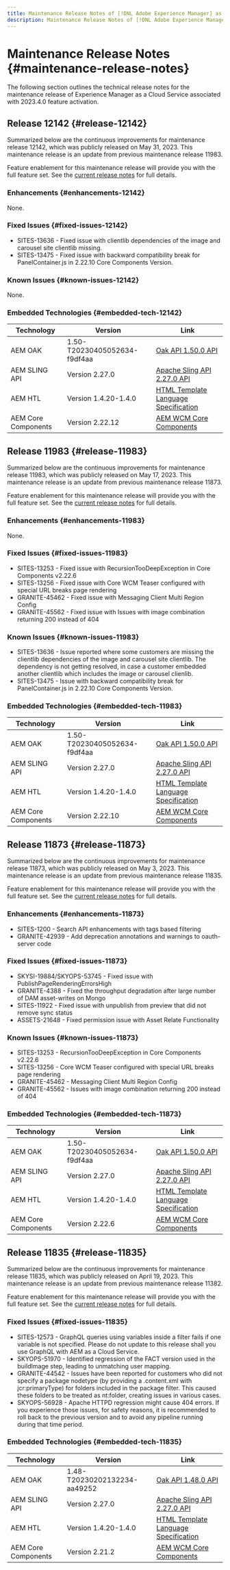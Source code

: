 ```yaml
---
title: Maintenance Release Notes of [!DNL Adobe Experience Manager] as a Cloud Service associated with 2023.4.0 feature activation.
description: Maintenance Release Notes of [!DNL Adobe Experience Manager] as a Cloud Service associated with 2023.4.0 feature activation.
---
```

# Maintenance Release Notes {#maintenance-release-notes}

The following section outlines the technical release notes for the maintenance release of Experience Manager as a Cloud Service associated with 2023.4.0 feature activation.

## Release 12142 {#release-12142}
 
Summarized below are the continuous improvements for maintenance release 12142, which was publicly released on May 31, 2023. This maintenance release is an update from previous maintenance release 11983.

Feature enablement for this maintenance release will provide you with the full feature set. See the [current release notes](/help/release-notes/release-notes-cloud/release-notes-current.md) for full details.

### Enhancements {#enhancements-12142}

None.

### Fixed Issues {#fixed-issues-12142}

- SITES-13636 - Fixed issue with clientlib dependencies of the image and carousel site clientlib missing.
- SITES-13475 - Fixed issue with backward compatibility break for PanelContainer.js in 2.22.10 Core Components Version.
 
### Known Issues {#known-issues-12142}

None.

### Embedded Technologies {#embedded-tech-12142}

|Technology|Version|Link|
|---|---|---|
|AEM OAK |1.50-T20230405052634-f9df4aa|[Oak API 1.50.0 API](https://www.javadoc.io/doc/org.apache.jackrabbit/oak-api/1.50.0/index.html)| 
|AEM SLING API |Version 2.27.0 |[Apache Sling API 2.27.0 API](https://www.javadoc.io/doc/org.apache.sling/org.apache.sling.api/latest/index.html)|
|AEM HTL|Version 1.4.20-1.4.0 |[HTML Template Language Specification](https://github.com/adobe/htl-spec)|
|AEM Core Components|Version 2.22.12|[AEM WCM Core Components](https://github.com/adobe/aem-core-wcm-components)|

## Release 11983 {#release-11983}
 
Summarized below are the continuous improvements for maintenance release 11983, which was publicly released on May 17, 2023. This maintenance release is an update from previous maintenance release 11873.

Feature enablement for this maintenance release will provide you with the full feature set. See the [current release notes](/help/release-notes/release-notes-cloud/release-notes-current.md) for full details.

### Enhancements {#enhancements-11983}

None.

### Fixed Issues {#fixed-issues-11983}

- SITES-13253 - Fixed issue with RecursionTooDeepException in Core Components v2.22.6
- SITES-13256 - Fixed issue with Core WCM Teaser configured with special URL breaks page rendering
- GRANITE-45462 - Fixed issue with Messaging Client Multi Region Config
- GRANITE-45562 - Fixed issue with Issues with image combination returning 200 instead of 404

### Known Issues {#known-issues-11983}

- SITES-13636 - Issue reported where some customers are missing the clientlib dependencies of the image and carousel site clientlib. The dependency is not getting resolved, in case a customer embedded another clientlib which includes the image or carousel clienlib.
- SITES-13475 - Issue with backward compatibility break for PanelContainer.js in 2.22.10 Core Components Version.

### Embedded Technologies {#embedded-tech-11983}

|Technology|Version|Link|
|---|---|---|
|AEM OAK |1.50-T20230405052634-f9df4aa|[Oak API 1.50.0 API](https://www.javadoc.io/doc/org.apache.jackrabbit/oak-api/1.50.0/index.html)| 
|AEM SLING API |Version 2.27.0 |[Apache Sling API 2.27.0 API](https://www.javadoc.io/doc/org.apache.sling/org.apache.sling.api/latest/index.html)|
|AEM HTL|Version 1.4.20-1.4.0 |[HTML Template Language Specification](https://github.com/adobe/htl-spec)|
|AEM Core Components|Version 2.22.10|[AEM WCM Core Components](https://github.com/adobe/aem-core-wcm-components)|

## Release 11873 {#release-11873}
 
Summarized below are the continuous improvements for maintenance release 11873, which was publicly released on May 3, 2023. This maintenance release is an update from previous maintenance release 11835.

Feature enablement for this maintenance release will provide you with the full feature set. See the [current release notes](/help/release-notes/release-notes-cloud/release-notes-current.md) for full details.

### Enhancements {#enhancements-11873}

- SITES-1200 - Search API enhancements with tags based filtering
- GRANITE-42939 - Add deprecation annotations and warnings to oauth-server code

### Fixed Issues {#fixed-issues-11873}

- SKYSI-19884/SKYOPS-53745 - Fixed issue with PublishPageRenderingErrorsHigh
- GRANITE-4388 - Fixed the throughput degradation after large number of DAM asset-writes on Mongo
- SITES-11922 - Fixed issue with unpublish from preview that did not remove sync status
- ASSETS-21648 - Fixed permission issue with Asset Relate Functionality

### Known Issues {#known-issues-11873}

- SITES-13253 - RecursionTooDeepException in Core Components v2.22.6
- SITES-13256 - Core WCM Teaser configured with special URL breaks page rendering
- GRANITE-45462 - Messaging Client Multi Region Config
- GRANITE-45562 - Issues with image combination returning 200 instead of 404

### Embedded Technologies {#embedded-tech-11873}

|Technology|Version|Link|
|---|---|---|
|AEM OAK |1.50-T20230405052634-f9df4aa|[Oak API 1.50.0 API](https://www.javadoc.io/doc/org.apache.jackrabbit/oak-api/1.50.0/index.html)| 
|AEM SLING API |Version 2.27.0 |[Apache Sling API 2.27.0 API](https://www.javadoc.io/doc/org.apache.sling/org.apache.sling.api/latest/index.html)|
|AEM HTL|Version 1.4.20-1.4.0 |[HTML Template Language Specification](https://github.com/adobe/htl-spec)|
|AEM Core Components|Version 2.22.6|[AEM WCM Core Components](https://github.com/adobe/aem-core-wcm-components)|

## Release 11835 {#release-11835}

Summarized below are the continuous improvements for maintenance release 11835, which was publicly released on April 19, 2023. This maintenance release is an update from previous maintenance release 11382.

Feature enablement for this maintenance release will provide you with the full feature set. See the [current release notes](/help/release-notes/release-notes-cloud/release-notes-current.md) for full details.

### Fixed Issues {#fixed-issues-11835}

- SITES-12573 - GraphQL queries using variables inside a filter fails if one variable is not specified. Please do not update to this release shall you use GraphQL with AEM as a Cloud Service.
- SKYOPS-51970 - Identified regression of the FACT version used in the buildImage step, leading to unmatching user mapping.
- GRANITE-44542 - Issues have been reported for customers who did not specify a package nodetype (by providing a .content.xml with jcr:primaryType) for folders included in the package filter. This caused these folders to be treated as nt:folder, creating issues in various cases.
- SKYOPS-56928 - Apache HTTPD regression might cause 404 errors. If you experience those issues, for safety reasons, it is recommended to roll back to the previous version and to avoid any pipeline running during that time period.

### Embedded Technologies {#embedded-tech-11835}

|Technology|Version|Link|
|---|---|---|
|AEM OAK |1.48-T20230202132234-aa49252 |[Oak API 1.48.0 API](https://www.javadoc.io/doc/org.apache.jackrabbit/oak-api/1.48.0/index.html)| 
|AEM SLING API |Version 2.27.0 |[Apache Sling API 2.27.0 API](https://www.javadoc.io/doc/org.apache.sling/org.apache.sling.api/latest/index.html)|
|AEM HTL|Version 1.4.20-1.4.0 |[HTML Template Language Specification](https://github.com/adobe/htl-spec)|
|AEM Core Components|Version 2.21.2|[AEM WCM Core Components](https://github.com/adobe/aem-core-wcm-components)|
